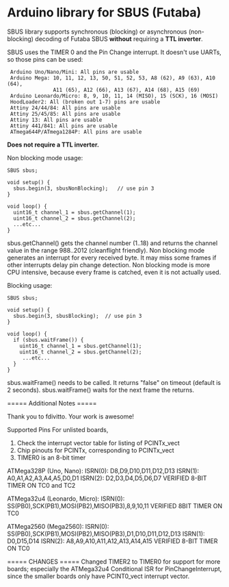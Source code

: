 Arduino library for SBUS (Futaba)
===============================

SBUS library supports synchronous (blocking) or asynchronous (non-blocking) decoding of Futaba SBUS **without** requiring a **TTL inverter**.

SBUS uses the TIMER 0 and the Pin Change interrupt. It doesn't use UARTs, so those pins can be used:
```
 Arduino Uno/Nano/Mini: All pins are usable
 Arduino Mega: 10, 11, 12, 13, 50, 51, 52, 53, A8 (62), A9 (63), A10 (64),
               A11 (65), A12 (66), A13 (67), A14 (68), A15 (69)
 Arduino Leonardo/Micro: 8, 9, 10, 11, 14 (MISO), 15 (SCK), 16 (MOSI)
 HoodLoader2: All (broken out 1-7) pins are usable
 Attiny 24/44/84: All pins are usable
 Attiny 25/45/85: All pins are usable
 Attiny 13: All pins are usable
 Attiny 441/841: All pins are usable
 ATmega644P/ATmega1284P: All pins are usable
```

**Does not require a TTL inverter.**

Non blocking mode usage:

```
SBUS sbus;

void setup() {
  sbus.begin(3, sbusNonBlocking);  	// use pin 3
}

void loop() {
  uint16_t channel_1 = sbus.getChannel(1);
  uint16_t channel_2 = sbus.getChannel(2);
  ...etc...
}
```

sbus.getChannel() gets the channel number (1..18) and returns the channel value in the range 988..2012 (cleanflight friendly).
Non blocking mode generates an interrupt for every received byte. It may miss some frames if other interrupts delay pin change detection.
Non blocking mode is more CPU intensive, because every frame is catched, even it is not actually used.

Blocking usage:

```
SBUS sbus;

void setup() {
  sbus.begin(3, sbusBlocking);  // use pin 3
}

void loop() {
  if (sbus.waitFrame()) {    
    uint16_t channel_1 = sbus.getChannel(1);
    uint16_t channel_2 = sbus.getChannel(2);
     ...etc...
  }
}
```

sbus.waitFrame() needs to be called. It returns "false" on timeout (default is 2 seconds). sbus.waitFrame() waits for the next frame the returns.

===== Additional Notes =====

Thank you to fdivitto. Your work is awesome!

Supported Pins
For unlisted boards, 
1. Check the interrupt vector table for listing of PCINTx_vect
2. Chip pinouts for PCINTx, corresponding to PCINTx_vect
3. TIMER0 is an 8-bit timer

ATMega328P (Uno, Nano): 
ISRN(0): D8,D9,D10,D11,D12,D13 
ISRN(1): A0,A1,A2,A3,A4,A5,D0,D1
ISRN(2): D2,D3,D4,D5,D6,D7
VERIFIED 8-BIT TIMER ON TC0 and TC2

ATMega32u4 (Leonardo, Micro):
ISRN(0): SS(PB0),SCK(PB1),MOSI(PB2),MISO(PB3),8,9,10,11
VERIFIED 8BIT TIMER ON TC0

ATMega2560 (Mega2560): 
ISRN(0): SS(PB0),SCK(PB1),MOSI(PB2),MISO(PB3),D1,D10,D11,D12,D13
ISRN(1): D0,D15,D14
ISRN(2): A8,A9,A10,A11,A12,A13,A14,A15
VERIFIED 8-BIT TIMER ON TC0

===== CHANGES =====
Changed TIMER2 to TIMER0 for support for more boards; especially the ATMega32u4
Conditional ISR for PinChangeInterrupt, since the smaller boards only have PCINT0_vect interrupt vector.



